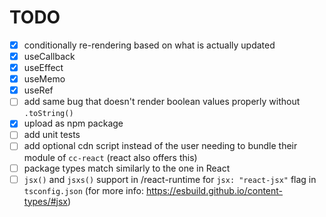 # TODO

-   [x] conditionally re-rendering based on what is actually updated
-   [x] useCallback
-   [x] useEffect
-   [x] useMemo
-   [x] useRef
-   [ ] add same bug that doesn't render boolean values properly without `.toString()`
-   [x] upload as npm package
-   [ ] add unit tests
-   [ ] add optional cdn script instead of the user needing to bundle their module of `cc-react` (react also offers this)
-   [ ] package types match similarly to the one in React
-   [ ] `jsx()` and `jsxs()` support in /react-runtime for `jsx: "react-jsx"` flag in `tsconfig.json` (for more info: https://esbuild.github.io/content-types/#jsx)
